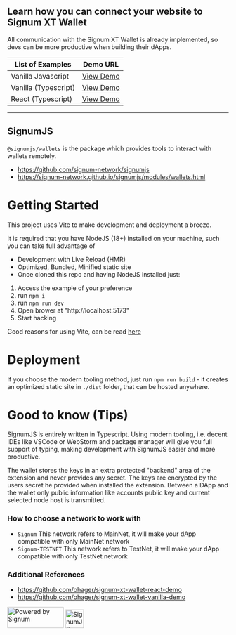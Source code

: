## Learn how you can connect your website to Signum XT Wallet
All communication with the Signum XT Wallet is already implemented, so devs can be more productive when building their dApps.

| List of Examples     | Demo URL                                                              |
|----------------------|-----------------------------------------------------------------------|
| Vanilla Javascript   | [View Demo](https://xt-wallet-web-demo-vanilla.pages.dev/)            |
| Vanilla (Typescript) | [View Demo](https://xt-wallet-web-demo-vanilla-typescript.pages.dev/) |
| React (Typescript)   | [View Demo](https://xt-wallet-web-demo-react-typescript.pages.dev/)   |
---------

## SignumJS
`@signumjs/wallets` is the package which provides tools to interact with wallets remotely.

- https://github.com/signum-network/signumjs
- https://signum-network.github.io/signumjs/modules/wallets.html

# Getting Started
This project uses Vite to make development and deployment a breeze.

It is required that you have NodeJS (18+) installed on your machine, such you can take full advantage of

* Development with Live Reload (HMR)
* Optimized, Bundled, Minified static site
* Once cloned this repo and having NodeJS installed just:

1. Access the example of your preference
2. run `npm i`
3. run `npm run dev`
4. Open brower at "http://localhost:5173"
5. Start hacking

Good reasons for using Vite, can be read [here](https://vitejs.dev/guide/why.html#the-problems)

# Deployment
If you choose the modern tooling method, just run `npm run build` - it creates an optimized static site in `./dist` folder, that can be hosted anywhere.

# Good to know (Tips)
SignumJS is entirely written in Typescript. Using modern tooling, i.e. decent IDEs like VSCode or WebStorm and package manager will give you full support of typing, making development with SignumJS easier and more productive.

The wallet stores the keys in an extra protected "backend" area of the extension and never provides any secret. The keys are encrypted by the users secret he provided when installed the extension. Between a DApp and the wallet only public information like accounts public key and current selected node host is transmitted.

### How to choose a network to work with
- `Signum` This network refers to MainNet, it will make your dApp compatible with only MainNet network
- `Signum-TESTNET` This network refers to TestNet, it will make your dApp compatible with only TestNet network

### Additional References
- https://github.com/ohager/signum-xt-wallet-react-demo
- https://github.com/ohager/signum-xt-wallet-vanilla-demo

<span>
<img src="https://user-images.githubusercontent.com/3920663/157106727-35a214b8-07bb-4c75-8c4f-c4aec072683c.svg" width="128" height="48" alt="Powered by Signum" >
<img src="https://user-images.githubusercontent.com/3920663/157106713-c459eb43-1da8-442d-b725-7263a6a8c48f.svg" width="42" height="42" alt="SignumJS Logo" >
</span>
